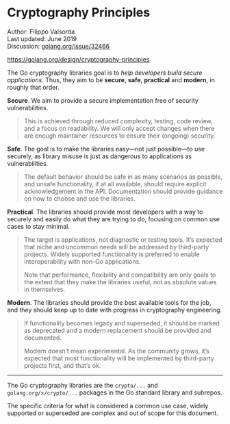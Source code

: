 # Cryptography Principles

Author: Filippo Valsorda\
Last updated: June 2019\
Discussion: [golang.org/issue/32466](https://golang.org/issue/32466)

https://golang.org/design/cryptography-principles

The Go cryptography libraries goal is to *help developers build
secure applications*. Thus, they aim to be **secure**, **safe**,
**practical** and **modern**, in roughly that order.

**Secure**. We aim to provide a secure implementation free of
security vulnerabilities.

> This is achieved through reduced complexity, testing, code
> review, and a focus on readability.  We will only accept
> changes when there are enough maintainer resources to ensure
> their (ongoing) security.

**Safe**. The goal is to make the libraries easy—not just
possible—to use securely, as library misuse is just as dangerous
to applications as vulnerabilities.

> The default behavior should be safe in as many scenarios as
> possible, and unsafe functionality, if at all available,
> should require explicit acknowledgement in the API.
> Documentation should provide guidance on how to choose and use
> the libraries.

**Practical**. The libraries should provide most developers with
a way to securely and easily do what they are trying to do,
focusing on common use cases to stay minimal.

> The target is applications, not diagnostic or testing tools.
> It’s expected that niche and uncommon needs will be addressed
> by third-party projects. Widely supported functionality is
> preferred to enable interoperability with non-Go applications.
>
> Note that performance, flexibility and compatibility are only
> goals to the extent that they make the libraries useful, not as
> absolute values in themselves.

**Modern**. The libraries should provide the best available
tools for the job, and they should keep up to date with progress
in cryptography engineering.

> If functionality becomes legacy and superseded, it should be
> marked as deprecated and a modern replacement should be
> provided and documented.
>
> Modern doesn’t mean experimental. As the community grows, it’s
> expected that most functionality will be implemented by
> third-party projects first, and that’s ok.

---

The Go cryptography libraries are the `crypto/...` and
`golang.org/x/crypto/...` packages in the Go standard library
and subrepos.

The specific criteria for what is considered a common use case,
widely supported or superseded are complex and out of scope for
this document.
